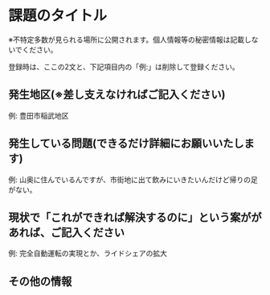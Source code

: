 # 課題のタイトル

※不特定多数が見られる場所に公開されます。個人情報等の秘密情報は記載しないでください。

登録時は、ここの2文と、下記項目内の「例:」は削除して登録ください。

## 発生地区(※差し支えなければご記入ください)

例: 豊田市稲武地区

## 発生している問題(できるだけ詳細にお願いいたします)

例: 山奥に住んでいるんですが、市街地に出て飲みにいきたいんだけど帰りの足がない。

## 現状で「これができれば解決するのに」という案ががあれば、ご記入ください

例: 完全自動運転の実現とか、ライドシェアの拡大

## その他の情報
